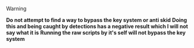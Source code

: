 > [!WARNING]
> **Do not attempt to find a way to bypass the key system or anti skid**
> **Doing this and being caught by detections has a negative result which I will not say what it is**
> **Running the raw scripts by it's self will not bypass the key system**
